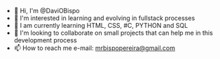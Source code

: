 - 👋 Hi, I'm @DaviOBispo
- 👀 I'm interested in learning and evolving in fullstack processes
- 🌱 I am currently learning HTML, CSS, #C, PYTHON and SQL
- 💞️ I'm looking to collaborate on small projects that can help me in this development process
- 📫 How to reach me e-mail: mrbispopereira@gmail.com
